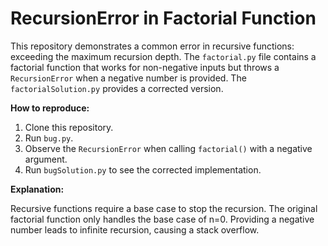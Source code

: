 # RecursionError in Factorial Function

This repository demonstrates a common error in recursive functions: exceeding the maximum recursion depth.  The `factorial.py` file contains a factorial function that works for non-negative inputs but throws a `RecursionError` when a negative number is provided. The `factorialSolution.py` provides a corrected version.

**How to reproduce:**

1. Clone this repository.
2. Run `bug.py`.
3. Observe the `RecursionError` when calling `factorial()` with a negative argument.
4. Run `bugSolution.py` to see the corrected implementation.

**Explanation:**

Recursive functions require a base case to stop the recursion. The original factorial function only handles the base case of n=0. Providing a negative number leads to infinite recursion, causing a stack overflow.